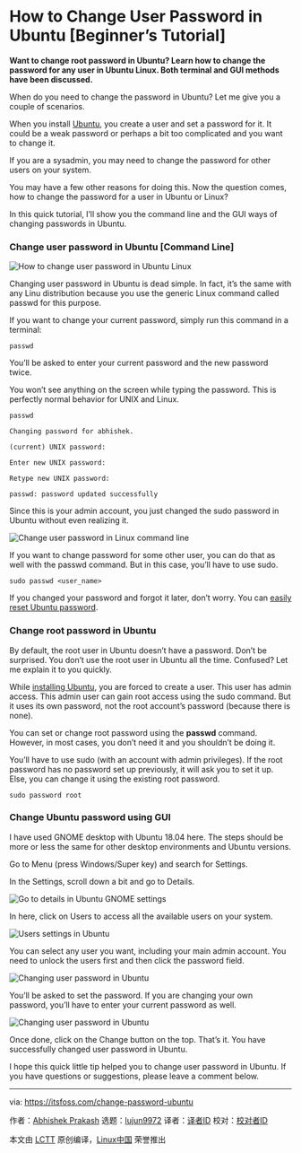 [#]: collector: (lujun9972)
[#]: translator: ( )
[#]: reviewer: ( )
[#]: publisher: ( )
[#]: url: ( )
[#]: subject: (How to Change User Password in Ubuntu [Beginner’s Tutorial])
[#]: via: (https://itsfoss.com/change-password-ubuntu)
[#]: author: (Abhishek Prakash https://itsfoss.com/author/abhishek/)

How to Change User Password in Ubuntu [Beginner’s Tutorial]
======

**Want to change root password in Ubuntu? Learn how to change the password for any user in Ubuntu Linux. Both terminal and GUI methods have been discussed.**

When do you need to change the password in Ubuntu? Let me give you a couple of scenarios.

When you install [Ubuntu][1], you create a user and set a password for it. It could be a weak password or perhaps a bit too complicated and you want to change it.

If you are a sysadmin, you may need to change the password for other users on your system.

You may have a few other reasons for doing this. Now the question comes, how to change the password for a user in Ubuntu or Linux?

In this quick tutorial, I’ll show you the command line and the GUI ways of changing passwords in Ubuntu.

### Change user password in Ubuntu [Command Line]

![How to change user password in Ubuntu Linux][2]

Changing user password in Ubuntu is dead simple. In fact, it’s the same with any Linu distribution because you use the generic Linux command called passwd for this purpose.

If you want to change your current password, simply run this command in a terminal:

```
passwd
```

You’ll be asked to enter your current password and the new password twice.

You won’t see anything on the screen while typing the password. This is perfectly normal behavior for UNIX and Linux.

```
passwd

Changing password for abhishek.

(current) UNIX password:

Enter new UNIX password:

Retype new UNIX password:

passwd: password updated successfully
```

Since this is your admin account, you just changed the sudo password in Ubuntu without even realizing it.

![Change user password in Linux command line][3]

If you want to change password for some other user, you can do that as well with the passwd command. But in this case, you’ll have to use sudo.

```
sudo passwd <user_name>
```

If you changed your password and forgot it later, don’t worry. You can [easily reset Ubuntu password][4].

### Change root password in Ubuntu

By default, the root user in Ubuntu doesn’t have a password. Don’t be surprised. You don’t use the root user in Ubuntu all the time. Confused? Let me explain it to you quickly.

While [installing Ubuntu][5], you are forced to create a user. This user has admin access. This admin user can gain root access using the sudo command. But it uses its own password, not the root account’s password (because there is none).

You can set or change root password using the **passwd** command. However, in most cases, you don’t need it and you shouldn’t be doing it.

You’ll have to use sudo (with an account with admin privileges). If the root password has no password set up previously, it will ask you to set it up. Else, you can change it using the existing root password.

```
sudo password root
```

### Change Ubuntu password using GUI

I have used GNOME desktop with Ubuntu 18.04 here. The steps should be more or less the same for other desktop environments and Ubuntu versions.

Go to Menu (press Windows/Super key) and search for Settings.

In the Settings, scroll down a bit and go to Details.

![Go to details in Ubuntu GNOME settings][6]

In here, click on Users to access all the available users on your system.

![Users settings in Ubuntu][7]

You can select any user you want, including your main admin account. You need to unlock the users first and then click the password field.

![Changing user password in Ubuntu][8]

You’ll be asked to set the password. If you are changing your own password, you’ll have to enter your current password as well.

![Changing user password in Ubuntu][9]

Once done, click on the Change button on the top. That’s it. You have successfully changed user password in Ubuntu.

I hope this quick little tip helped you to change user password in Ubuntu. If you have questions or suggestions, please leave a comment below.


--------------------------------------------------------------------------------

via: https://itsfoss.com/change-password-ubuntu

作者：[Abhishek Prakash][a]
选题：[lujun9972][b]
译者：[译者ID](https://github.com/译者ID)
校对：[校对者ID](https://github.com/校对者ID)

本文由 [LCTT](https://github.com/LCTT/TranslateProject) 原创编译，[Linux中国](https://linux.cn/) 荣誉推出

[a]: https://itsfoss.com/author/abhishek/
[b]: https://github.com/lujun9972
[1]: https://www.ubuntu.com/
[2]: https://i0.wp.com/itsfoss.com/wp-content/uploads/2019/02/change-password-ubuntu-linux.png?resize=800%2C450&ssl=1
[3]: https://i0.wp.com/itsfoss.com/wp-content/uploads/2019/02/change-user-password-linux-1.jpg?resize=800%2C253&ssl=1
[4]: https://itsfoss.com/how-to-hack-ubuntu-password/
[5]: https://itsfoss.com/install-ubuntu-1404-dual-boot-mode-windows-8-81-uefi/
[6]: https://i2.wp.com/itsfoss.com/wp-content/uploads/2019/02/change-user-password-ubuntu-gui-2.jpg?resize=800%2C484&ssl=1
[7]: https://i1.wp.com/itsfoss.com/wp-content/uploads/2019/02/change-user-password-ubuntu-gui-3.jpg?resize=800%2C488&ssl=1
[8]: https://i0.wp.com/itsfoss.com/wp-content/uploads/2019/02/change-user-password-ubuntu-gui-4.jpg?resize=800%2C555&ssl=1
[9]: https://i1.wp.com/itsfoss.com/wp-content/uploads/2019/02/change-user-password-ubuntu-gui-1.jpg?ssl=1
[10]: https://i0.wp.com/itsfoss.com/wp-content/uploads/2019/02/change-password-ubuntu-linux.png?fit=800%2C450&ssl=1
